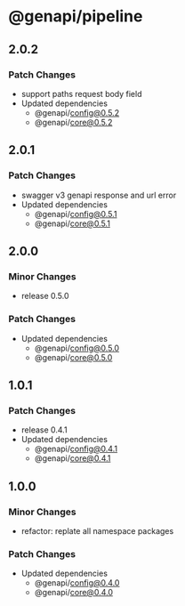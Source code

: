 # @genapi/pipeline

## 2.0.2

### Patch Changes

- support paths request body field
- Updated dependencies
  - @genapi/config@0.5.2
  - @genapi/core@0.5.2

## 2.0.1

### Patch Changes

- swagger v3 genapi response and url error
- Updated dependencies
  - @genapi/config@0.5.1
  - @genapi/core@0.5.1

## 2.0.0

### Minor Changes

- release 0.5.0

### Patch Changes

- Updated dependencies
  - @genapi/config@0.5.0
  - @genapi/core@0.5.0

## 1.0.1

### Patch Changes

- release 0.4.1
- Updated dependencies
  - @genapi/config@0.4.1
  - @genapi/core@0.4.1

## 1.0.0

### Minor Changes

- refactor: replate all namespace packages

### Patch Changes

- Updated dependencies
  - @genapi/config@0.4.0
  - @genapi/core@0.4.0
